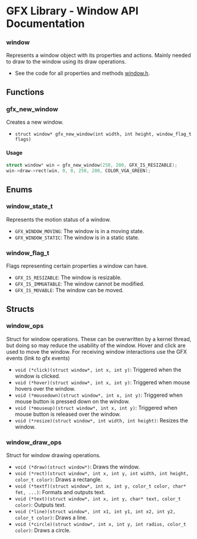 # GFX Library - Window API Documentation

### window
Represents a window object with its properties and actions.
Mainly needed to draw to the window using its draw operations.

- See the code for all properties and methods [window.h](https://github.com/joexbayer/NETOS/blob/main/include/gfx/window.h).

## Functions

### gfx_new_window
Creates a new window.

- `struct window* gfx_new_window(int width, int height, window_flag_t flags)`

#### Usage
```c
struct window* win = gfx_new_window(250, 200, GFX_IS_RESIZABLE);
win->draw->rect(win, 0, 0, 250, 200, COLOR_VGA_GREEN);
```

## Enums

### window_state_t
Represents the motion status of a window.

- `GFX_WINDOW_MOVING`: The window is in a moving state.
- `GFX_WINDOW_STATIC`: The window is in a static state.

### window_flag_t
Flags representing certain properties a window can have.

- `GFX_IS_RESIZABLE`: The window is resizable.
- `GFX_IS_IMMUATABLE`: The window cannot be modified.
- `GFX_IS_MOVABLE`: The window can be moved.

## Structs

### window_ops
Struct for window operations.
These can be overwritten by a kernel thread, but doing so may reduce the usability of the window.
Hover and click are used to move the window. For receiving window interactions use the GFX events (link to gfx events)

- `void (*click)(struct window*, int x, int y)`: Triggered when the window is clicked.
- `void (*hover)(struct window*, int x, int y)`: Triggered when mouse hovers over the window.
- `void (*mousedown)(struct window*, int x, int y)`: Triggered when mouse button is pressed down on the window.
- `void (*mouseup)(struct window*, int x, int y)`: Triggered when mouse button is released over the window.
- `void (*resize)(struct window*, int width, int height)`: Resizes the window.

### window_draw_ops
Struct for window drawing operations.

- `void (*draw)(struct window*)`: Draws the window.
- `void (*rect)(struct window*, int x, int y, int width, int height, color_t color)`: Draws a rectangle.
- `void (*textf)(struct window*, int x, int y, color_t color, char* fmt, ...)`: Formats and outputs text.
- `void (*text)(struct window*, int x, int y, char* text, color_t color)`: Outputs text.
- `void (*line)(struct window*, int x1, int y1, int x2, int y2, color_t color)`: Draws a line.
- `void (*circle)(struct window*, int x, int y, int radius, color_t color)`: Draws a circle.